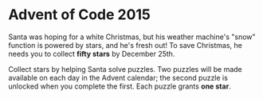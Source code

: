 # Advent of Code 2015

Santa was hoping for a white Christmas, but his weather machine's "snow" function is powered by stars, and he's fresh out! To save Christmas, he needs you to collect **fifty stars** by December 25th.

Collect stars by helping Santa solve puzzles. Two puzzles will be made available on each day in the Advent calendar; the second puzzle is unlocked when you complete the first. Each puzzle grants **one star**.